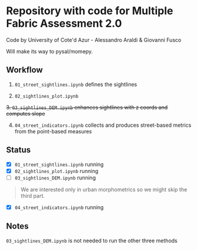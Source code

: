 # Repository with code for Multiple Fabric Assessment 2.0

Code by University of Cote'd Azur - Alessandro Araldi & Giovanni Fusco

Will make its way to pysal/momepy.

## Workflow

1. `01_street_sightlines.ipynb` defines the sightlines

2. `02_sightlines_plot.ipynb`

~~3. `03_sightlines_DEM.ipynb` enhances sightlines with z coords and computes slope~~

4. `04_street_indicators.ipynb` collects and produces street-based metrics from the point-based measures

## Status

- [x] `01_street_sightlines.ipynb` running
- [x] `02_sightlines_plot.ipynb` running
- [ ] `03_sightlines_DEM.ipynb` running
> We are interested only in urban morphometrics so we might skip the third part.
- [x] `04_street_indicators.ipynb` running

## Notes

`03_sightlines_DEM.ipynb` is not needed to run the other three methods